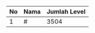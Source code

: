 | No | Nama            | Jumlah Level |
|----|-----------------|--------------|
| 1  | #    |    3504        |
